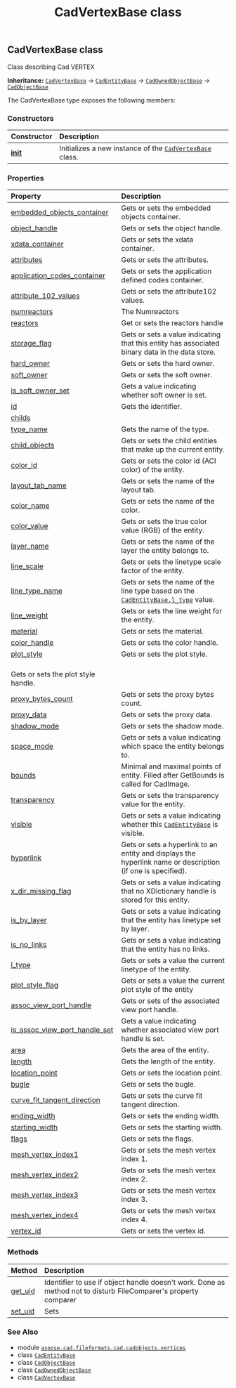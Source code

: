 ﻿---
title: CadVertexBase class
second_title: Aspose.CAD for Python via .NET API References
description: 
type: docs
weight: 50
url: /python-net/aspose.cad.fileformats.cad.cadobjects.vertices/cadvertexbase/
is_root: false
---

## CadVertexBase class

Class describing Cad VERTEX



**Inheritance:** [`CadVertexBase`](/cad/python-net/aspose.cad.fileformats.cad.cadobjects.vertices/cadvertexbase) → 
[`CadEntityBase`](/cad/python-net/aspose.cad.fileformats.cad.cadobjects/cadentitybase) → 
[`CadOwnedObjectBase`](/cad/python-net/aspose.cad.fileformats.cad.cadobjects/cadownedobjectbase) → 
[`CadObjectBase`](/cad/python-net/aspose.cad.fileformats.cad.cadobjects/cadobjectbase)



The CadVertexBase type exposes the following members:

### Constructors
| Constructor | Description |
| :- | :- |
| [__init__](/cad/python-net/aspose.cad.fileformats.cad.cadobjects.vertices/cadvertexbase/__init__/#) | Initializes a new instance of the [`CadVertexBase`](/cad/python-net/aspose.cad.fileformats.cad.cadobjects.vertices/cadvertexbase) class. |


### Properties
| Property | Description |
| :- | :- |
| [embedded_objects_container](/cad/python-net/aspose.cad.fileformats.cad.cadobjects.vertices/cadvertexbase/embedded_objects_container) | Gets or sets the embedded objects container. |
| [object_handle](/cad/python-net/aspose.cad.fileformats.cad.cadobjects.vertices/cadvertexbase/object_handle) | Gets or sets the object handle. |
| [xdata_container](/cad/python-net/aspose.cad.fileformats.cad.cadobjects.vertices/cadvertexbase/xdata_container) | Gets or sets the xdata container. |
| [attributes](/cad/python-net/aspose.cad.fileformats.cad.cadobjects.vertices/cadvertexbase/attributes) | Gets or sets the attributes. |
| [application_codes_container](/cad/python-net/aspose.cad.fileformats.cad.cadobjects.vertices/cadvertexbase/application_codes_container) | Gets or sets the application defined codes container. |
| [attribute_102_values](/cad/python-net/aspose.cad.fileformats.cad.cadobjects.vertices/cadvertexbase/attribute_102_values) | Gets or sets the attribute102 values. |
| [numreactors](/cad/python-net/aspose.cad.fileformats.cad.cadobjects.vertices/cadvertexbase/numreactors) | The Numreactors |
| [reactors](/cad/python-net/aspose.cad.fileformats.cad.cadobjects.vertices/cadvertexbase/reactors) | Get or sets the reactors handle |
| [storage_flag](/cad/python-net/aspose.cad.fileformats.cad.cadobjects.vertices/cadvertexbase/storage_flag) | Gets or sets a value indicating that this entity has associated binary data in the data store. |
| [hard_owner](/cad/python-net/aspose.cad.fileformats.cad.cadobjects.vertices/cadvertexbase/hard_owner) | Gets or sets the hard owner. |
| [soft_owner](/cad/python-net/aspose.cad.fileformats.cad.cadobjects.vertices/cadvertexbase/soft_owner) | Gets or sets the soft owner. |
| [is_soft_owner_set](/cad/python-net/aspose.cad.fileformats.cad.cadobjects.vertices/cadvertexbase/is_soft_owner_set) | Gets a value indicating whether soft owner is set. |
| [id](/cad/python-net/aspose.cad.fileformats.cad.cadobjects.vertices/cadvertexbase/id) | Gets the identifier. |
| [childs](/cad/python-net/aspose.cad.fileformats.cad.cadobjects.vertices/cadvertexbase/childs) |  |
| [type_name](/cad/python-net/aspose.cad.fileformats.cad.cadobjects.vertices/cadvertexbase/type_name) | Gets the name of the type. |
| [child_objects](/cad/python-net/aspose.cad.fileformats.cad.cadobjects.vertices/cadvertexbase/child_objects) | Gets or sets the child entities that make up the current entity. |
| [color_id](/cad/python-net/aspose.cad.fileformats.cad.cadobjects.vertices/cadvertexbase/color_id) | Gets or sets the color id (ACI color) of the entity. |
| [layout_tab_name](/cad/python-net/aspose.cad.fileformats.cad.cadobjects.vertices/cadvertexbase/layout_tab_name) | Gets or sets the name of the layout tab. |
| [color_name](/cad/python-net/aspose.cad.fileformats.cad.cadobjects.vertices/cadvertexbase/color_name) | Gets or sets the name of the color. |
| [color_value](/cad/python-net/aspose.cad.fileformats.cad.cadobjects.vertices/cadvertexbase/color_value) | Gets or sets the true color value (RGB) of the entity. |
| [layer_name](/cad/python-net/aspose.cad.fileformats.cad.cadobjects.vertices/cadvertexbase/layer_name) | Gets or sets the name of the layer the entity belongs to. |
| [line_scale](/cad/python-net/aspose.cad.fileformats.cad.cadobjects.vertices/cadvertexbase/line_scale) | Gets or sets the linetype scale factor of the entity. |
| [line_type_name](/cad/python-net/aspose.cad.fileformats.cad.cadobjects.vertices/cadvertexbase/line_type_name) | Gets or sets the name of the line type based on the [`CadEntityBase.l_type`](/cad/python-net/aspose.cad.fileformats.cad.cadobjects/cadentitybase#l_type) value. |
| [line_weight](/cad/python-net/aspose.cad.fileformats.cad.cadobjects.vertices/cadvertexbase/line_weight) | Gets or sets the line weight for the entity. |
| [material](/cad/python-net/aspose.cad.fileformats.cad.cadobjects.vertices/cadvertexbase/material) | Gets or sets the material. |
| [color_handle](/cad/python-net/aspose.cad.fileformats.cad.cadobjects.vertices/cadvertexbase/color_handle) | Gets or sets the color handle. |
| [plot_style](/cad/python-net/aspose.cad.fileformats.cad.cadobjects.vertices/cadvertexbase/plot_style) | Gets or sets the plot style.<br/>Gets or sets the plot style handle. |
| [proxy_bytes_count](/cad/python-net/aspose.cad.fileformats.cad.cadobjects.vertices/cadvertexbase/proxy_bytes_count) | Gets or sets the proxy bytes count. |
| [proxy_data](/cad/python-net/aspose.cad.fileformats.cad.cadobjects.vertices/cadvertexbase/proxy_data) | Gets or sets the proxy data. |
| [shadow_mode](/cad/python-net/aspose.cad.fileformats.cad.cadobjects.vertices/cadvertexbase/shadow_mode) | Gets or sets the shadow mode. |
| [space_mode](/cad/python-net/aspose.cad.fileformats.cad.cadobjects.vertices/cadvertexbase/space_mode) | Gets or sets a value indicating which space the entity belongs to. |
| [bounds](/cad/python-net/aspose.cad.fileformats.cad.cadobjects.vertices/cadvertexbase/bounds) | Minimal and maximal points of entity. Filled after GetBounds is called for CadImage. |
| [transparency](/cad/python-net/aspose.cad.fileformats.cad.cadobjects.vertices/cadvertexbase/transparency) | Gets or sets the transparency value for the entity. |
| [visible](/cad/python-net/aspose.cad.fileformats.cad.cadobjects.vertices/cadvertexbase/visible) | Gets or sets a value indicating whether this [`CadEntityBase`](/cad/python-net/aspose.cad.fileformats.cad.cadobjects/cadentitybase) is visible. |
| [hyperlink](/cad/python-net/aspose.cad.fileformats.cad.cadobjects.vertices/cadvertexbase/hyperlink) | Gets or sets a hyperlink to an entity and displays the hyperlink name or description (if one is specified). |
| [x_dir_missing_flag](/cad/python-net/aspose.cad.fileformats.cad.cadobjects.vertices/cadvertexbase/x_dir_missing_flag) | Gets or sets a value indicating that no XDictionary handle is stored for this entity. |
| [is_by_layer](/cad/python-net/aspose.cad.fileformats.cad.cadobjects.vertices/cadvertexbase/is_by_layer) | Gets or sets a value indicating that the entity has linetype set by layer. |
| [is_no_links](/cad/python-net/aspose.cad.fileformats.cad.cadobjects.vertices/cadvertexbase/is_no_links) | Gets or sets a value indicating that the entity has no links. |
| [l_type](/cad/python-net/aspose.cad.fileformats.cad.cadobjects.vertices/cadvertexbase/l_type) | Gets or sets a value the current linetype of the entity. |
| [plot_style_flag](/cad/python-net/aspose.cad.fileformats.cad.cadobjects.vertices/cadvertexbase/plot_style_flag) | Gets or sets a value the current plot style of the entity |
| [assoc_view_port_handle](/cad/python-net/aspose.cad.fileformats.cad.cadobjects.vertices/cadvertexbase/assoc_view_port_handle) | Gets or sets of the associated view port handle. |
| [is_assoc_view_port_handle_set](/cad/python-net/aspose.cad.fileformats.cad.cadobjects.vertices/cadvertexbase/is_assoc_view_port_handle_set) | Gets a value indicating whether associated view port handle is set. |
| [area](/cad/python-net/aspose.cad.fileformats.cad.cadobjects.vertices/cadvertexbase/area) | Gets the area of the entity. |
| [length](/cad/python-net/aspose.cad.fileformats.cad.cadobjects.vertices/cadvertexbase/length) | Gets the length of the entity. |
| [location_point](/cad/python-net/aspose.cad.fileformats.cad.cadobjects.vertices/cadvertexbase/location_point) | Gets or sets the location point. |
| [bugle](/cad/python-net/aspose.cad.fileformats.cad.cadobjects.vertices/cadvertexbase/bugle) | Gets or sets the bugle. |
| [curve_fit_tangent_direction](/cad/python-net/aspose.cad.fileformats.cad.cadobjects.vertices/cadvertexbase/curve_fit_tangent_direction) | Gets or sets the curve fit tangent direction. |
| [ending_width](/cad/python-net/aspose.cad.fileformats.cad.cadobjects.vertices/cadvertexbase/ending_width) | Gets or sets the ending width. |
| [starting_width](/cad/python-net/aspose.cad.fileformats.cad.cadobjects.vertices/cadvertexbase/starting_width) | Gets or sets the starting width. |
| [flags](/cad/python-net/aspose.cad.fileformats.cad.cadobjects.vertices/cadvertexbase/flags) | Gets or sets the flags. |
| [mesh_vertex_index1](/cad/python-net/aspose.cad.fileformats.cad.cadobjects.vertices/cadvertexbase/mesh_vertex_index1) | Gets or sets the mesh vertex index 1. |
| [mesh_vertex_index2](/cad/python-net/aspose.cad.fileformats.cad.cadobjects.vertices/cadvertexbase/mesh_vertex_index2) | Gets or sets the mesh vertex index 2. |
| [mesh_vertex_index3](/cad/python-net/aspose.cad.fileformats.cad.cadobjects.vertices/cadvertexbase/mesh_vertex_index3) | Gets or sets the mesh vertex index 3. |
| [mesh_vertex_index4](/cad/python-net/aspose.cad.fileformats.cad.cadobjects.vertices/cadvertexbase/mesh_vertex_index4) | Gets or sets the mesh vertex index 4. |
| [vertex_id](/cad/python-net/aspose.cad.fileformats.cad.cadobjects.vertices/cadvertexbase/vertex_id) | Gets or sets the vertex id. |


### Methods
| Method | Description |
| :- | :- |
| [get_uid](/cad/python-net/aspose.cad.fileformats.cad.cadobjects.vertices/cadvertexbase/get_uid/#) | Identifier to use if object handle doesn't work. Done as method not to disturb FileComparer's property comparer |
| [set_uid](/cad/python-net/aspose.cad.fileformats.cad.cadobjects.vertices/cadvertexbase/set_uid/#str) | Sets |



### See Also
* module [`aspose.cad.fileformats.cad.cadobjects.vertices`](..)
* class [`CadEntityBase`](/cad/python-net/aspose.cad.fileformats.cad.cadobjects/cadentitybase)
* class [`CadObjectBase`](/cad/python-net/aspose.cad.fileformats.cad.cadobjects/cadobjectbase)
* class [`CadOwnedObjectBase`](/cad/python-net/aspose.cad.fileformats.cad.cadobjects/cadownedobjectbase)
* class [`CadVertexBase`](/cad/python-net/aspose.cad.fileformats.cad.cadobjects.vertices/cadvertexbase)
